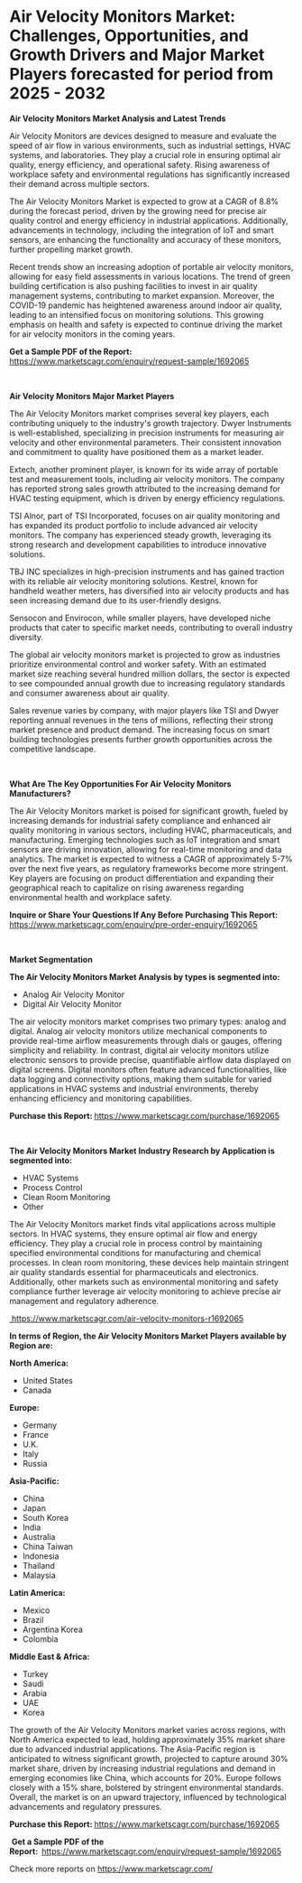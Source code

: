 <p><h1>Air Velocity Monitors Market: Challenges, Opportunities, and Growth Drivers and Major Market Players forecasted for period from 2025 - 2032</h1></p><p><strong>Air Velocity Monitors Market Analysis and Latest Trends</strong></p>
<p><p>Air Velocity Monitors are devices designed to measure and evaluate the speed of air flow in various environments, such as industrial settings, HVAC systems, and laboratories. They play a crucial role in ensuring optimal air quality, energy efficiency, and operational safety. Rising awareness of workplace safety and environmental regulations has significantly increased their demand across multiple sectors.</p><p>The Air Velocity Monitors Market is expected to grow at a CAGR of 8.8% during the forecast period, driven by the growing need for precise air quality control and energy efficiency in industrial applications. Additionally, advancements in technology, including the integration of IoT and smart sensors, are enhancing the functionality and accuracy of these monitors, further propelling market growth. </p><p>Recent trends show an increasing adoption of portable air velocity monitors, allowing for easy field assessments in various locations. The trend of green building certification is also pushing facilities to invest in air quality management systems, contributing to market expansion. Moreover, the COVID-19 pandemic has heightened awareness around indoor air quality, leading to an intensified focus on monitoring solutions. This growing emphasis on health and safety is expected to continue driving the market for air velocity monitors in the coming years.</p></p>
<p><strong>Get a Sample PDF of the Report:&nbsp;</strong> <a href="https://www.marketscagr.com/enquiry/request-sample/1692065?utm_campaign=2992&utm_medium=2&utm_source=Github&utm_content=ia&utm_term=27032025&utm_id=air-velocity-monitors">https://www.marketscagr.com/enquiry/request-sample/1692065</a></p>
<p>&nbsp;</p>
<p><strong>Air Velocity Monitors Major Market Players</strong></p>
<p><p>The Air Velocity Monitors market comprises several key players, each contributing uniquely to the industry's growth trajectory. Dwyer Instruments is well-established, specializing in precision instruments for measuring air velocity and other environmental parameters. Their consistent innovation and commitment to quality have positioned them as a market leader.</p><p>Extech, another prominent player, is known for its wide array of portable test and measurement tools, including air velocity monitors. The company has reported strong sales growth attributed to the increasing demand for HVAC testing equipment, which is driven by energy efficiency regulations.</p><p>TSI Alnor, part of TSI Incorporated, focuses on air quality monitoring and has expanded its product portfolio to include advanced air velocity monitors. The company has experienced steady growth, leveraging its strong research and development capabilities to introduce innovative solutions.</p><p>TBJ INC specializes in high-precision instruments and has gained traction with its reliable air velocity monitoring solutions. Kestrel, known for handheld weather meters, has diversified into air velocity products and has seen increasing demand due to its user-friendly designs.</p><p>Sensocon and Envirocon, while smaller players, have developed niche products that cater to specific market needs, contributing to overall industry diversity.</p><p>The global air velocity monitors market is projected to grow as industries prioritize environmental control and worker safety. With an estimated market size reaching several hundred million dollars, the sector is expected to see compounded annual growth due to increasing regulatory standards and consumer awareness about air quality.</p><p>Sales revenue varies by company, with major players like TSI and Dwyer reporting annual revenues in the tens of millions, reflecting their strong market presence and product demand. The increasing focus on smart building technologies presents further growth opportunities across the competitive landscape.</p></p>
<p>&nbsp;</p>
<p><strong>What Are The Key Opportunities For Air Velocity Monitors Manufacturers?</strong></p>
<p><p>The Air Velocity Monitors market is poised for significant growth, fueled by increasing demands for industrial safety compliance and enhanced air quality monitoring in various sectors, including HVAC, pharmaceuticals, and manufacturing. Emerging technologies such as IoT integration and smart sensors are driving innovation, allowing for real-time monitoring and data analytics. The market is expected to witness a CAGR of approximately 5-7% over the next five years, as regulatory frameworks become more stringent. Key players are focusing on product differentiation and expanding their geographical reach to capitalize on rising awareness regarding environmental health and workplace safety.</p></p>
<p><strong>Inquire or Share Your Questions If Any Before Purchasing This Report:</strong> <a href="https://www.marketscagr.com/enquiry/pre-order-enquiry/1692065?utm_campaign=2992&utm_medium=2&utm_source=Github&utm_content=ia&utm_term=27032025&utm_id=air-velocity-monitors">https://www.marketscagr.com/enquiry/pre-order-enquiry/1692065</a></p>
<p>&nbsp;</p>
<p><strong>Market Segmentation</strong></p>
<p><strong>The Air Velocity Monitors Market Analysis by types is segmented into:</strong></p>
<p><ul><li>Analog Air Velocity Monitor</li><li>Digital Air Velocity Monitor</li></ul></p>
<p><p>The air velocity monitors market comprises two primary types: analog and digital. Analog air velocity monitors utilize mechanical components to provide real-time airflow measurements through dials or gauges, offering simplicity and reliability. In contrast, digital air velocity monitors utilize electronic sensors to provide precise, quantifiable airflow data displayed on digital screens. Digital monitors often feature advanced functionalities, like data logging and connectivity options, making them suitable for varied applications in HVAC systems and industrial environments, thereby enhancing efficiency and monitoring capabilities.</p></p>
<p><strong>Purchase this Report:&nbsp;</strong><a href="https://www.marketscagr.com/purchase/1692065?utm_campaign=2992&utm_medium=2&utm_source=Github&utm_content=ia&utm_term=27032025&utm_id=air-velocity-monitors">https://www.marketscagr.com/purchase/1692065</a></p>
<p>&nbsp;</p>
<p><strong>The Air Velocity Monitors Market Industry Research by Application is segmented into:</strong></p>
<p><ul><li>HVAC Systems</li><li>Process Control</li><li>Clean Room Monitoring</li><li>Other</li></ul></p>
<p><p>The Air Velocity Monitors market finds vital applications across multiple sectors. In HVAC systems, they ensure optimal air flow and energy efficiency. They play a crucial role in process control by maintaining specified environmental conditions for manufacturing and chemical processes. In clean room monitoring, these devices help maintain stringent air quality standards essential for pharmaceuticals and electronics. Additionally, other markets such as environmental monitoring and safety compliance further leverage air velocity monitoring to achieve precise air management and regulatory adherence.</p></p>
<p><a href="https://www.marketscagr.com/air-velocity-monitors-r1692065?utm_campaign=2992&utm_medium=2&utm_source=Github&utm_content=ia&utm_term=27032025&utm_id=air-velocity-monitors">&nbsp;https://www.marketscagr.com/air-velocity-monitors-r1692065</a></p>
<p><strong>In terms of Region, the Air Velocity Monitors Market Players available by Region are:</strong></p>
<p>
    <p> <strong> North America: </strong>
        <ul>
            <li>United States</li>
            <li>Canada</li>
        </ul>
        </p> 
    <p> <strong> Europe: </strong>
        <ul>
            <li>Germany</li>
            <li>France</li>
            <li>U.K.</li>
            <li>Italy</li>
            <li>Russia</li>
        </ul>
        </p> 
    <p> <strong> Asia-Pacific: </strong>
        <ul>
            <li>China</li>
            <li>Japan</li>
            <li>South Korea</li>
            <li>India</li>
            <li>Australia</li>
            <li>China Taiwan</li>
            <li>Indonesia</li>
            <li>Thailand</li>
            <li>Malaysia</li>
        </ul>
        </p> 
    <p> <strong> Latin America: </strong>
        <ul>
            <li>Mexico</li>
            <li>Brazil</li>
            <li>Argentina Korea</li>
            <li>Colombia</li>
        </ul>
        </p> 
    <p> <strong> Middle East & Africa: </strong>
        <ul>
            <li>Turkey</li>
            <li>Saudi</li>
            <li>Arabia</li>
            <li>UAE</li>
            <li>Korea</li>
        </ul>
    </p>
    </p>
<p><p>The growth of the Air Velocity Monitors market varies across regions, with North America expected to lead, holding approximately 35% market share due to advanced industrial applications. The Asia-Pacific region is anticipated to witness significant growth, projected to capture around 30% market share, driven by increasing industrial regulations and demand in emerging economies like China, which accounts for 20%. Europe follows closely with a 15% share, bolstered by stringent environmental standards. Overall, the market is on an upward trajectory, influenced by technological advancements and regulatory pressures.</p></p>
<p><strong>Purchase this Report: </strong><a href="https://www.marketscagr.com/purchase/1692065?utm_campaign=2992&utm_medium=2&utm_source=Github&utm_content=ia&utm_term=27032025&utm_id=air-velocity-monitors">https://www.marketscagr.com/purchase/1692065</a></p>
<p>&nbsp;<strong>Get a Sample PDF of the Report:&nbsp;&nbsp;</strong><a href="https://www.marketscagr.com/enquiry/request-sample/1692065?utm_campaign=2992&utm_medium=2&utm_source=Github&utm_content=ia&utm_term=27032025&utm_id=air-velocity-monitors">https://www.marketscagr.com/enquiry/request-sample/1692065</a></p>
<p><strong></strong></p>
<p>Check more reports on <a href="https://www.marketscagr.com/?utm_campaign=2992&utm_medium=2&utm_source=Github&utm_content=ia&utm_term=27032025&utm_id=air-velocity-monitors">https://www.marketscagr.com/</a></p>